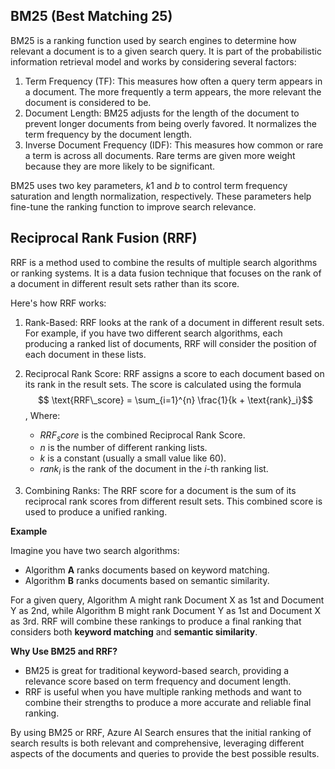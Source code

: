 ## BM25 (Best Matching 25)
BM25 is a ranking function used by search engines to determine how relevant a document is to a given search query. It is part of the probabilistic information retrieval model and works by considering several factors:
1. Term Frequency (TF): This measures how often a query term appears in a document. The more frequently a term appears, the more relevant the document is considered to be.
2. Document Length: BM25 adjusts for the length of the document to prevent longer documents from being overly favored. It normalizes the term frequency by the document length.
3. Inverse Document Frequency (IDF): This measures how common or rare a term is across all documents. Rare terms are given more weight because they are more likely to be significant.

BM25 uses two key parameters, $k1$ and $b$ to control term frequency saturation and length normalization, respectively. These parameters help fine-tune the ranking function to improve search relevance.

## Reciprocal Rank Fusion (RRF)
RRF is a method used to combine the results of multiple search algorithms or ranking systems. It is a data fusion technique that focuses on the rank of a document in different result sets rather than its score.

Here's how RRF works:
1. Rank-Based: RRF looks at the rank of a document in different result sets. For example, if you have two different search algorithms, each producing a ranked list of documents, RRF will consider the position of each document in these lists.
2. Reciprocal Rank Score: RRF assigns a score to each document based on its rank in the result sets. The score is calculated using the formula $$
\text{RRF\_score} = \sum_{i=1}^{n} \frac{1}{k + \text{rank}_i}
​$$, Where:
    * $RRF_score$ is the combined Reciprocal Rank Score.
    * $n$ is the number of different ranking lists.
    * $k$ is a constant (usually a small value like 60).
    * $rank_i$ is the rank of the document in the $i$-th ranking list.

3. Combining Ranks: The RRF score for a document is the sum of its reciprocal rank scores from different result sets. This combined score is used to produce a unified ranking.

**Example** 

Imagine you have two search algorithms:
* Algorithm **A** ranks documents based on keyword matching.
* Algorithm **B** ranks documents based on semantic similarity.

For a given query, Algorithm A might rank Document X as 1st and Document Y as 2nd, while Algorithm B might rank Document Y as 1st and Document X as 3rd. RRF will combine these rankings to produce a final ranking that considers both **keyword matching** and **semantic similarity**.

**Why Use BM25 and RRF?**
* BM25 is great for traditional keyword-based search, providing a relevance score based on term frequency and document length.
* RRF is useful when you have multiple ranking methods and want to combine their strengths to produce a more accurate and reliable final ranking.

By using BM25 or RRF, Azure AI Search ensures that the initial ranking of search results is both relevant and comprehensive, leveraging different aspects of the documents and queries to provide the best possible results.


